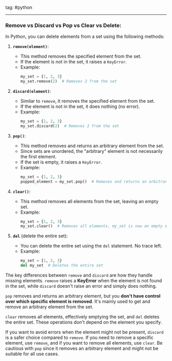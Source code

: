 tag: #python 

-----
### Remove vs Discard vs Pop vs Clear vs Delete:

In Python, you can delete elements from a set using the following methods:

1. **`remove(element)`**:
   - This method removes the specified element from the set.
   - If the element is not in the set, it raises a `KeyError`.
   - Example:
     ```python
     my_set = {1, 2, 3}
     my_set.remove(2)  # Removes 2 from the set
     ```

2. **`discard(element)`**:
   - Similar to `remove`, it removes the specified element from the set.
   - If the element is not in the set, it does nothing (no error).
   - Example:
     ```python
     my_set = {1, 2, 3}
     my_set.discard(2)  # Removes 2 from the set
     ```

3. **`pop()`**:
   - This method removes and returns an arbitrary element from the set.
   - Since sets are unordered, the "arbitrary" element is not necessarily the first element.
   - If the set is empty, it raises a `KeyError`.
   - Example:
     ```python
     my_set = {1, 2, 3}
     popped_element = my_set.pop()  # Removes and returns an arbitrary element
     ```

4. **`clear()`**:
   - This method removes all elements from the set, leaving an empty set.
   - Example:
     ```python
     my_set = {1, 2, 3}
     my_set.clear()  # Removes all elements, my_set is now an empty set
     ```

5. **`del`** (delete the entire set):
   - You can delete the entire set using the `del` statement. No trace left. 
   - Example:
     ```python
     my_set = {1, 2, 3}
     del my_set  # Deletes the entire set
     ```

The key differences between `remove` and `discard` are how they handle missing elements. `remove` raises a **KeyError** when the element is not found in the set, while `discard` doesn't raise an error and simply does nothing.

`pop` removes and returns an arbitrary element, but you **don't have control over which specific element is removed**. It's mainly used to get and remove an arbitrary element from the set.

`clear` removes all elements, effectively emptying the set, and `del` deletes the entire set. These operations don't depend on the element you specify.

 If you want to avoid errors when the element might not be present, `discard` is a safer choice compared to `remove`. If you need to remove a specific element, use `remove`, and if you want to remove all elements, use `clear`. Be cautious with `pop` since it removes an arbitrary element and might not be suitable for all use cases.
